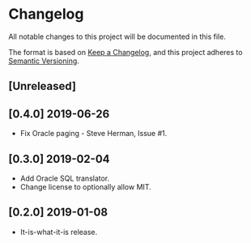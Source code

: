 # Changelog

All notable changes to this project will be documented in this file.

The format is based on [Keep a Changelog](https://keepachangelog.com/en/1.0.0/),
and this project adheres to [Semantic Versioning](https://semver.org/spec/v2.0.0.html).

## [Unreleased]

## [0.4.0] 2019-06-26

- Fix Oracle paging - Steve Herman, Issue #1.

## [0.3.0] 2019-02-04

- Add Oracle SQL translator.
- Change license to optionally allow MIT.

## [0.2.0] 2019-01-08

- It-is-what-it-is release.
